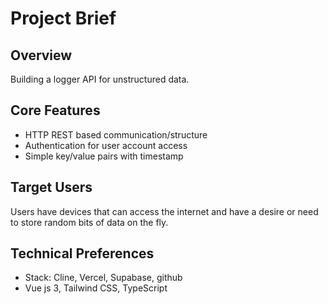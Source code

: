 # Project Brief

## Overview

Building a logger API for unstructured data.

## Core Features

-   HTTP REST based communication/structure
-   Authentication for user account access
-   Simple key/value pairs with timestamp

## Target Users

Users have devices that can access the internet and have a desire or need to store random bits of data on the fly.

## Technical Preferences

-   Stack: Cline, Vercel, Supabase, github
-   Vue js 3, Tailwind CSS, TypeScript
